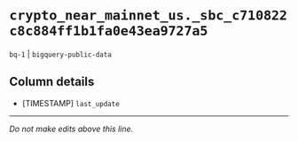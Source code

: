# `crypto_near_mainnet_us._sbc_c710822c8c884ff1b1fa0e43ea9727a5`
`bq-1` | `bigquery-public-data`

## Column details
* [TIMESTAMP] `last_update`

-------------------------------------------------------------------------------
*Do not make edits above this line.*
